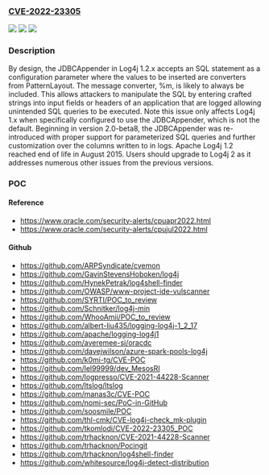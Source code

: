### [CVE-2022-23305](https://cve.mitre.org/cgi-bin/cvename.cgi?name=CVE-2022-23305)
![](https://img.shields.io/static/v1?label=Product&message=Apache%20Log4j%201.x%20&color=blue)
![](https://img.shields.io/static/v1?label=Version&message=%3E%3D%201.2.1%20&color=brighgreen)
![](https://img.shields.io/static/v1?label=Vulnerability&message=CWE-89%20Improper%20Neutralization%20of%20Special%20Elements%20used%20in%20an%20SQL%20Command%20('SQL%20Injection')&color=brighgreen)

### Description

By design, the JDBCAppender in Log4j 1.2.x accepts an SQL statement as a configuration parameter where the values to be inserted are converters from PatternLayout. The message converter, %m, is likely to always be included. This allows attackers to manipulate the SQL by entering crafted strings into input fields or headers of an application that are logged allowing unintended SQL queries to be executed. Note this issue only affects Log4j 1.x when specifically configured to use the JDBCAppender, which is not the default. Beginning in version 2.0-beta8, the JDBCAppender was re-introduced with proper support for parameterized SQL queries and further customization over the columns written to in logs. Apache Log4j 1.2 reached end of life in August 2015. Users should upgrade to Log4j 2 as it addresses numerous other issues from the previous versions.

### POC

#### Reference
- https://www.oracle.com/security-alerts/cpuapr2022.html
- https://www.oracle.com/security-alerts/cpujul2022.html

#### Github
- https://github.com/ARPSyndicate/cvemon
- https://github.com/GavinStevensHoboken/log4j
- https://github.com/HynekPetrak/log4shell-finder
- https://github.com/OWASP/www-project-ide-vulscanner
- https://github.com/SYRTI/POC_to_review
- https://github.com/Schnitker/log4j-min
- https://github.com/WhooAmii/POC_to_review
- https://github.com/albert-liu435/logging-log4j-1_2_17
- https://github.com/apache/logging-log4j1
- https://github.com/averemee-si/oracdc
- https://github.com/davejwilson/azure-spark-pools-log4j
- https://github.com/k0mi-tg/CVE-POC
- https://github.com/lel99999/dev_MesosRI
- https://github.com/logpresso/CVE-2021-44228-Scanner
- https://github.com/ltslog/ltslog
- https://github.com/manas3c/CVE-POC
- https://github.com/nomi-sec/PoC-in-GitHub
- https://github.com/soosmile/POC
- https://github.com/thl-cmk/CVE-log4j-check_mk-plugin
- https://github.com/tkomlodi/CVE-2022-23305_POC
- https://github.com/trhacknon/CVE-2021-44228-Scanner
- https://github.com/trhacknon/Pocingit
- https://github.com/trhacknon/log4shell-finder
- https://github.com/whitesource/log4j-detect-distribution

